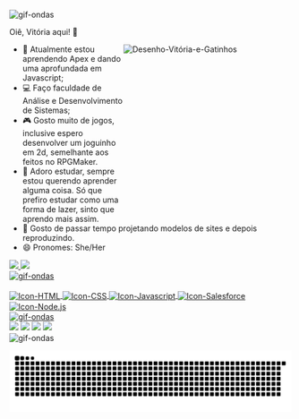 ###
 <img align="center" alt="gif-ondas" src="https://media0.giphy.com/media/3ohhwJlKHGchQUtvBS/giphy.gif" width="1020px" height="5em" border="0">
 
  Oiê, Vitória aqui! 🦊
<div>
<img align="right" alt="Desenho-Vitória-e-Gatinhos" src="https://i.picasion.com/pic92/9de98ff45cc9603b9674ad30b7a9b361.gif" width="300" height="300" border="0" alt="https://picasion.com/">
</div>

- 🌱 Atualmente estou aprendendo Apex e dando uma aprofundada em Javascript;
- 💻 Faço faculdade de Análise e Desenvolvimento de Sistemas;
- 🎮 Gosto muito de jogos, inclusive espero desenvolver um joguinho em 2d, semelhante aos feitos no RPGMaker. 
- 📖 Adoro estudar, sempre estou querendo aprender alguma coisa. Só que prefiro estudar como uma forma de lazer, sinto que aprendo mais assim. 
- 👻 Gosto de passar tempo projetando modelos de sites e depois reproduzindo.
- 😄 Pronomes: She/Her

<div>
  <a href="https://github.com/vitoriasouza243">
  <img heigth="180em" src="https://github-readme-stats.vercel.app/api?username=vitoriasouza243&show_icons=true&theme=radical">
  <img heigth="180em" src="https://github-readme-stats.vercel.app/api/top-langs/?username=vitoriasouza243&layout=compact)](https://github.com/vitoriasouza243/github-readme-statsshow_icons=true&theme=radical">
</div>

<img align="center" alt="gif-ondas" src="https://media0.giphy.com/media/3ohhwJlKHGchQUtvBS/giphy.gif" width="1020px" height="5em" border="0">
<div style="display: inline_block"><br>
    <img align="center" alt="Icon-HTML" height"30" width="100" src="https://cdn-icons-png.flaticon.com/512/5486/5486335.png">
    <img align="center" alt="Icon-CSS" height"30" width="100" src="https://cdn-icons-png.flaticon.com/512/5486/5486331.png">
    <img align="center" alt="Icon-Javascript" height"30" width="100" src="https://cdn-icons-png.flaticon.com/512/5486/5486367.png">
    <img align="center" alt="Icon-Salesforce" height"30" width="180" src="https://www.opencodez.com/wp-content/uploads/2018/04/Learning-Apex-Salesforce.png">
    <img align="center" alt="Icon-Node.js" height"30" width="100" src="https://academyclass.com/wp-content/uploads/2021/11/ACCL-NodeJS-300x300.png"> 
</div>
  
  <img align="center" alt="gif-ondas" src="https://media0.giphy.com/media/3ohhwJlKHGchQUtvBS/giphy.gif" width="1020px" height="5em" border="0">
  
  <div>
    <a href="https://discord.gg/hWg45gFU" target="_blank"><img src="https://img.shields.io/badge/Discord-7289DA?style=for-the-badge&logo=discord&logoColor=white"></a>
    <a href="mailto:souza.vitoria0405@gmail.com" target="_blank"><img src="https://img.shields.io/badge/Gmail-D14836?style=for-the-badge&logo=gmail&logoColor=white"></a>
    <a href="https://www.instagram.com/souz4_vit0ria/" target="_blank"><img src="https://img.shields.io/badge/Instagram-E4405F?style=for-the-badge&logo=instagram&logoColor=white"></a>
    <a href="https://www.linkedin.com/in/vit%C3%B3ria-silva-de-souza-305266204/" target="_blank"><img src="https://img.shields.io/badge/LinkedIn-0077B5?style=for-the-badge&logo=linkedin&logoColor=white"></a>
  </div>
  
  <img align="center" alt="gif-ondas" src="https://media0.giphy.com/media/3ohhwJlKHGchQUtvBS/giphy.gif" width="1020px" height="5em" border="0">
  
![Snake animation](https://github.com/vitoriasouza243/vitoriasouza243/blob/output/github-contribution-grid-snake.svg)
